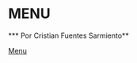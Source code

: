 # MENU 

*** Por Cristian Fuentes Sarmiento**

<a href="https://cristianfu.github.io/Restaurante/" target="_blank"> Menu </a>
